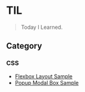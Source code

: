 # TIL
> Today I Learned.

## Category

### CSS
* [Flexbox Layout Sample](https://takayokoy.github.io/til/css/flexbox/flexbox_sample.html)
* [Popup Modal Box Sample](https://takayokoy.github.io/til/css/popup/popup.html)
